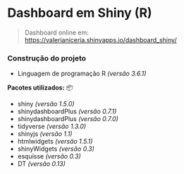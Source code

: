 # Dashboard em Shiny (R)

> Dashboard online em: https://valerianiceria.shinyapps.io/dashboard_shiny/


### Construção do projeto

* Linguagem de programação R *(versão 3.6.1)*

**Pacotes utilizados:** :package:

* shiny *(versão 1.5.0)*
* shinydashboardPlus *(versão 0.7.1)*
* shinydashboardPlus *(versão 0.7.0)*
* tidyverse *(versão 1.3.0)*
* shinyjs *(versão 1.1)*
* htmlwidgets *(versão 1.5.1)*
* shinyWidgets *(versão 0.3)*
* esquisse *(versão 0.3)*
* DT *(versão 0.13)*
